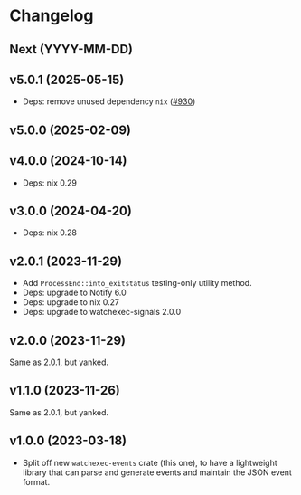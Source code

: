 # Changelog

## Next (YYYY-MM-DD)

## v5.0.1 (2025-05-15)

- Deps: remove unused dependency `nix` ([#930](https://github.com/watchexec/watchexec/pull/930))

## v5.0.0 (2025-02-09)

## v4.0.0 (2024-10-14)

- Deps: nix 0.29

## v3.0.0 (2024-04-20)

- Deps: nix 0.28

## v2.0.1 (2023-11-29)

- Add `ProcessEnd::into_exitstatus` testing-only utility method.
- Deps: upgrade to Notify 6.0
- Deps: upgrade to nix 0.27
- Deps: upgrade to watchexec-signals 2.0.0

## v2.0.0 (2023-11-29)

Same as 2.0.1, but yanked.

## v1.1.0 (2023-11-26)

Same as 2.0.1, but yanked.

## v1.0.0 (2023-03-18)

- Split off new `watchexec-events` crate (this one), to have a lightweight library that can parse
  and generate events and maintain the JSON event format.
